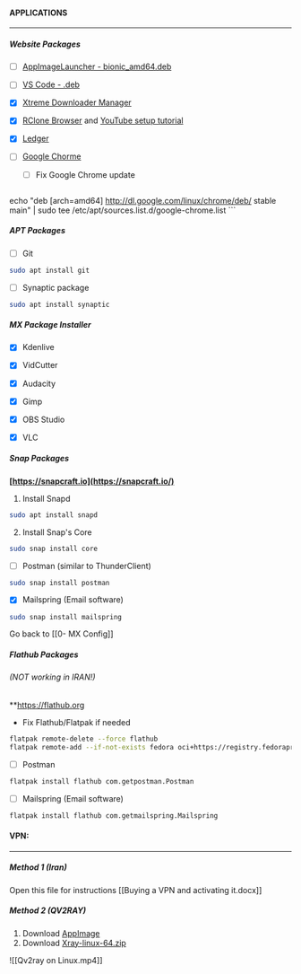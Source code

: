 #### APPLICATIONS
----------------
##### Website Packages
- [ ] [AppImageLauncher - bionic_amd64.deb](https://github.com/TheAssassin/AppImageLauncher/releases)

- [ ] [VS Code - .deb](https://code.visualstudio.com/download)

- [x] [Xtreme Downloader Manager](https://github.com/subhra74/xdm/releases)

- [x] [RClone Browser](https://rclone.org/downloads/) and [YouTube setup tutorial](https://youtu.be/ff8Ogk8NIPU)

- [x] [Ledger](https://www.ledger.com/ledger-live)

- [ ] [Google Chorme](https://www.google.com/chrome/)
	- [ ] Fix Google Chrome update
	```bash
echo "deb [arch=amd64] http://dl.google.com/linux/chrome/deb/ stable main" | sudo tee /etc/apt/sources.list.d/google-chrome.list
	```

##### APT Packages
- [ ] Git
```bash
sudo apt install git
```

- [ ] Synaptic package
```bash
sudo apt install synaptic
```

##### MX Package Installer

- [x] Kdenlive

- [x] VidCutter

- [x] Audacity

- [x] Gimp

- [x] OBS Studio

- [x] VLC

##### Snap Packages
**[https://snapcraft.io](https://snapcraft.io/)**

1. Install Snapd
```bash
sudo apt install snapd
```
2. Install Snap's Core
```bash
sudo snap install core
```

- [ ] Postman (similar to ThunderClient)
```bash
sudo snap install postman
```

- [x] Mailspring (Email software)
```bash
sudo snap install mailspring
```

Go back to [[0- MX Config]]

##### Flathub Packages 
###### (NOT working in IRAN!)
**https://flathub.org

* Fix Flathub/Flatpak if needed
```bash
flatpak remote-delete --force flathub
flatpak remote-add --if-not-exists fedora oci+https://registry.fedoraproject.org
```

- [ ] Postman
```bash
flatpak install flathub com.getpostman.Postman
```
- [ ]  Mailspring (Email software)
```bash
flatpak install flathub com.getmailspring.Mailspring
```

#### VPN:
--------------

##### Method 1 (Iran)
Open this file for instructions [[Buying a VPN and activating it.docx]]

##### Method 2 (QV2RAY)
1. Download [AppImage](https://github.com/Qv2ray/Qv2ray/releases/)
2. Download [Xray-linux-64.zip](https://github.com/XTLS/Xray-core/releases)

![[Qv2ray on Linux.mp4]]
